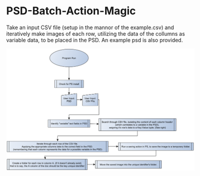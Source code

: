 # PSD-Batch-Action-Magic
Take an input CSV file (setup in the mannor of the example.csv) and iteratively make images of each row, utilizing the data of the collumns as variable data, to be placed in the PSD. An example psd is also provided. 

![Conceptual Graph](/Docs/ConceptualGraphbase.png)